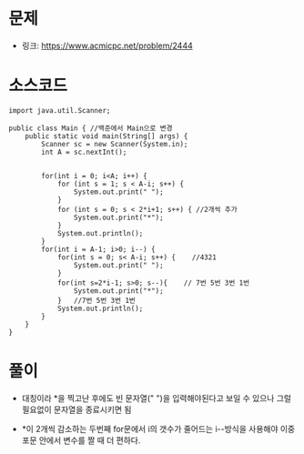 # 문제
- 링크: 
<https://www.acmicpc.net/problem/2444>

# 소스코드
```
import java.util.Scanner;

public class Main { //백준에서 Main으로 변경
    public static void main(String[] args) {
        Scanner sc = new Scanner(System.in);
        int A = sc.nextInt();


        for(int i = 0; i<A; i++) {
            for (int s = 1; s < A-i; s++) {
                System.out.print(" ");
            }
            for (int s = 0; s < 2*i+1; s++) { //2개씩 추가
                System.out.print("*");
            }
            System.out.println();
        }
        for(int i = A-1; i>0; i--) {
            for(int s = 0; s< A-i; s++) {    //4321
                System.out.print(" ");
            }
            for(int s=2*i-1; s>0; s--){    // 7번 5번 3번 1번
                System.out.print("*");
            }   //7번 5번 3번 1번
            System.out.println();
        }
    }
}

```
# 풀이
- 대칭이라 *을 찍고난 후에도 빈 문자열(" ")을 입력해야된다고 보일 수 있으나 그럴 필요없이 문자열을 종료시키면 됨

- *이 2개씩 감소하는 두번째 for문에서 i의 갯수가 줄어드는 i--방식을 사용해야 이중포문 안에서 변수를 짤 때 더 편하다.
